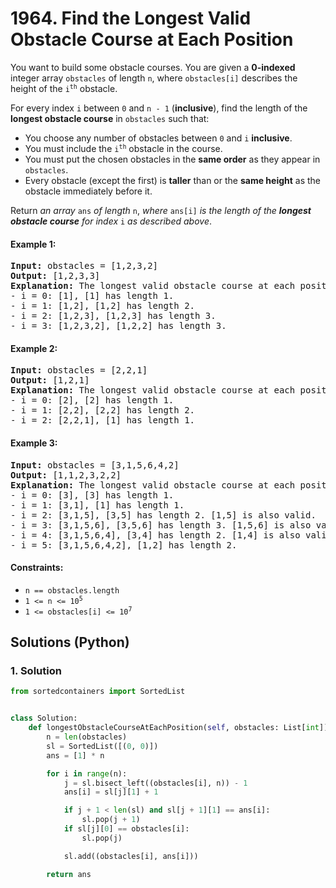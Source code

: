 # 1964. Find the Longest Valid Obstacle Course at Each Position
You want to build some obstacle courses. You are given a **0-indexed** integer array `obstacles` of length `n`, where `obstacles[i]` describes the height of the <code>i<sup>th</sup></code> obstacle.

For every index `i` between `0` and `n - 1` (**inclusive**), find the length of the **longest obstacle course** in `obstacles` such that:

* You choose any number of obstacles between `0` and `i` **inclusive**.
* You must include the <code>i<sup>th</sup></code> obstacle in the course.
* You must put the chosen obstacles in the **same order** as they appear in `obstacles`.
* Every obstacle (except the first) is **taller** than or the **same height** as the obstacle immediately before it.

Return *an array* `ans` *of length* `n`, *where* `ans[i]` *is the length of the **longest obstacle course** for index* `i` *as described above*.

#### Example 1:
<pre>
<strong>Input:</strong> obstacles = [1,2,3,2]
<strong>Output:</strong> [1,2,3,3]
<strong>Explanation:</strong> The longest valid obstacle course at each position is:
- i = 0: [1], [1] has length 1.
- i = 1: [1,2], [1,2] has length 2.
- i = 2: [1,2,3], [1,2,3] has length 3.
- i = 3: [1,2,3,2], [1,2,2] has length 3.
</pre>

#### Example 2:
<pre>
<strong>Input:</strong> obstacles = [2,2,1]
<strong>Output:</strong> [1,2,1]
<strong>Explanation:</strong> The longest valid obstacle course at each position is:
- i = 0: [2], [2] has length 1.
- i = 1: [2,2], [2,2] has length 2.
- i = 2: [2,2,1], [1] has length 1.
</pre>

#### Example 3:
<pre>
<strong>Input:</strong> obstacles = [3,1,5,6,4,2]
<strong>Output:</strong> [1,1,2,3,2,2]
<strong>Explanation:</strong> The longest valid obstacle course at each position is:
- i = 0: [3], [3] has length 1.
- i = 1: [3,1], [1] has length 1.
- i = 2: [3,1,5], [3,5] has length 2. [1,5] is also valid.
- i = 3: [3,1,5,6], [3,5,6] has length 3. [1,5,6] is also valid.
- i = 4: [3,1,5,6,4], [3,4] has length 2. [1,4] is also valid.
- i = 5: [3,1,5,6,4,2], [1,2] has length 2.
</pre>

#### Constraints:
* `n == obstacles.length`
* <code>1 <= n <= 10<sup>5</sup></code>
* <code>1 <= obstacles[i] <= 10<sup>7</sup></code>

## Solutions (Python)

### 1. Solution
```Python
from sortedcontainers import SortedList


class Solution:
    def longestObstacleCourseAtEachPosition(self, obstacles: List[int]) -> List[int]:
        n = len(obstacles)
        sl = SortedList([(0, 0)])
        ans = [1] * n

        for i in range(n):
            j = sl.bisect_left((obstacles[i], n)) - 1
            ans[i] = sl[j][1] + 1

            if j + 1 < len(sl) and sl[j + 1][1] == ans[i]:
                sl.pop(j + 1)
            if sl[j][0] == obstacles[i]:
                sl.pop(j)

            sl.add((obstacles[i], ans[i]))

        return ans
```
